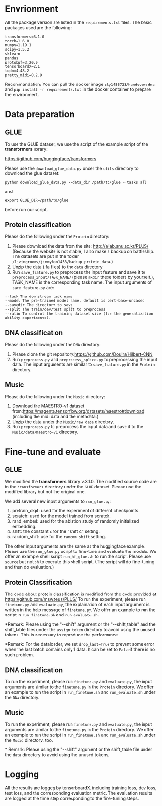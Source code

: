 # Envrionment
All the package version are listed in the `requirements.txt` files. The basic packages used are the following:
```
transformers=3.1.0
torch=1.6.0
numpy=1.19.1
scipy=1.5.2
sklearn
pandas
protobuf=3.20.0
tensorboardX=2.1
tqdm=4.48.2
pretty_midi=0.2.9
```

Recommandation: You can pull the docker image `sky1456723/handover:dna` and `pip install -r requirements.txt` in the docker container to prepare the environment.

# Data preparation
## GLUE
To use the GLUE dataset, we use the script of the example script of the **transformers** library: 

https://github.com/huggingface/transformers 

Please use the `download_glue_data.py` under the `utils` directory to download the glue dataset:
```
python download_glue_data.py --data_dir /path/to/glue --tasks all
```
and 
```
export GLUE_DIR=/path/to/glue 
```
before run our script.

## Protein classification
Please do the following under the `Protein` directory:
1. Please download the data from the site: http://ailab.snu.ac.kr/PLUS/ (Because the website is not stable, I also make a backup on battleship. The datasets are put in the folder `/livingrooms/jimmykao1453/backup_protein_data`.)
2. Unzip the data (.fa files) to the `data` directory
3. Run `save_feature.py` to preprocess the input feature and save it to `preprocess_input/TASK_NAME/` (please `mkdir` these folders by yourself.), TASK_NAME is the corresponding task name. The input arguments of `save_feature.py` are:
```
--task The downstream task name
--model The pre-trained model name, default is bert-base-uncased
--savedir The directory to save
--split The train/dev/test split to preprocess
--ratio To control the training dataset size (for the generalization ability experiments).
```

## DNA classification
Please do the following under the `DNA` directory:
1. Please clone the git repository:https://github.com/Doulrs/Hilbert-CNN
2. Run `preprocess.py` and `preprocess_splice.py` to preprocessing the input data. The input arguments are similar to `save_feature.py` in the `Protein` directory.

## Music 
Please do the following under the `Music` directory:
1. Download the MAESTRO-v1 dataset from:https://magenta.tensorflow.org/datasets/maestro#download (including the midi data and the metadata.)
2. Unzip the data under the `Music/raw_data` directory.
3. Run `preprocess.py` to preprocess the input data and save it to the `Music/data/maestro-v1` directory.

# Fine-tune and evaluate
## GLUE
We modified the **transformers** library v.3.1.0. The modified source code are in the `transformers` directory under the `GLUE` dataset. Please use the modified library but not the original one. 

We add several new input arguments to `run_glue.py`:
1. pretrain_ckpt: used for the experiment of different checkpoints.
2. scratch: used for the model trained from scratch.
3. rand_embed: used for the ablation study of randomly initialized embedding.
4. shift: the constant `c` for the "shift c" setting.
5. random_shift: use for the `random_shift` setting.

The other input arguments are the same as the huggingface example. Please use the `run_glue.py` script to fine-tune and evaluate the models. We offer an example shell script `run_hf_glue.sh` to run the script. Please use `source` but not `sh` to execute this shell script. (The script will do fine-tuning and then do evaluation.)

## Protein Classification
The code about protein classification is modified from the code provided at https://github.com/mswzeus/PLUS/
To run the experiment, please run `finetune.py` and `evaluate.py`, the explaination of each input argument is written in the help message of `finetune.py`. We offer an example to run the script in `run_finetune.sh` and `run_evaluate.sh`.

\*Remark: Please using the "--shift" argument or the "--shift_table" and the shift_table files under the `assign_token` directory to avoid using the unused tokens. This is necessary to reproduce the performance.

\*Remark: For the dataloader, we set `drop_last=True` to prevent some error when the last batch contains only 1 data. It can be set to `False`if there is no such problem.

## DNA classification
To run the experiment, please run `finetune.py` and `evaluate.py`, the input arguments are similar to the `finetune.py` in the `Protein` directory. We offer an example to run the script in `run_finetune.sh` and `run_evaluate.sh` under the `DNA` directory.

## Music
To run the experiment, please run `finetune.py` and `evaluate.py`, the input arguments are similar to the `finetune.py` in the `Protein` directory. We offer an example to run the script in `run_finetune.sh` and `run_evaluate.sh` under the `Music` directory, too.

\* Remark: Please using the "--shift" argument or the shift_table file under the `data` directory to avoid using the unused tokens.

# Logging
All the results are loggeg by tensorboardX, including training loss, dev loss, test loss, and the corresponding evaluation metric. The evaluation results are logged at the time step corresponding to the fine-tuning steps.

